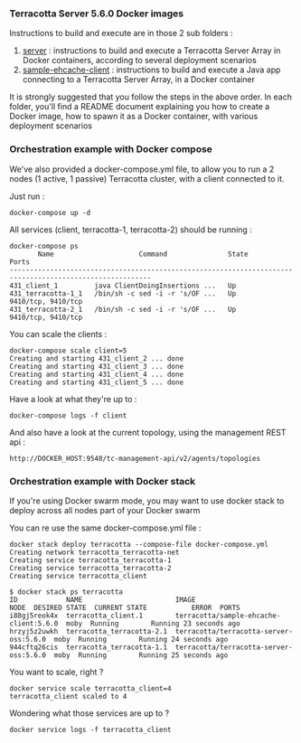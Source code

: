 ### Terracotta Server 5.6.0 Docker images
Instructions to build and execute are in those 2 sub folders :

 1. [server](/server/) : instructions to build and execute a Terracotta Server Array in Docker containers, according to several deployment scenarios
 2. [sample-ehcache-client](sample-ehcache-client) : instructions to build and execute a Java app connecting to a Terracotta Server Array, in a Docker container

It is strongly suggested that you follow the steps in the above order.
In each folder, you'll find a README document explaining you how to create a Docker image, how to spawn it as a Docker container, with various deployment scenarios

### Orchestration example with Docker compose

We've also provided a docker-compose.yml file, to allow you to run a 2 nodes (1 active, 1 passive) Terracotta cluster, with a client connected to it.

Just run :

    docker-compose up -d
    
All services (client, terracotta-1, terracotta-2) should be running :
   
    docker-compose ps
           Name                     Command               State                      Ports                    
    ---------------------------------------------------------------------------------------------------------
    431_client_1         java ClientDoingInsertions ...   Up                                                  
    431_terracotta-1_1   /bin/sh -c sed -i -r 's/OF ...   Up      9410/tcp, 9410/tcp
    431_terracotta-2_1   /bin/sh -c sed -i -r 's/OF ...   Up      9410/tcp, 9410/tcp

You can scale the clients :

    docker-compose scale client=5
    Creating and starting 431_client_2 ... done
    Creating and starting 431_client_3 ... done
    Creating and starting 431_client_4 ... done
    Creating and starting 431_client_5 ... done
    
Have a look at what they're up to :

    docker-compose logs -f client
    
And also have a look at the current topology, using the management REST api :

    http://DOCKER_HOST:9540/tc-management-api/v2/agents/topologies
    
    
### Orchestration example with Docker stack

If you're using Docker swarm mode, you may want to use docker stack to deploy across all nodes part of your Docker swarm

You can re use the same docker-compose.yml file :

    docker stack deploy terracotta --compose-file docker-compose.yml
    Creating network terracotta_terracotta-net
    Creating service terracotta_terracotta-1
    Creating service terracotta_terracotta-2
    Creating service terracotta_client

    $ docker stack ps terracotta
    ID            NAME                       IMAGE                                   NODE  DESIRED STATE  CURRENT STATE           ERROR  PORTS
    i88gj5reok4x  terracotta_client.1        terracotta/sample-ehcache-client:5.6.0  moby  Running        Running 23 seconds ago
    hrzyj5z2uwkh  terracotta_terracotta-2.1  terracotta/terracotta-server-oss:5.6.0  moby  Running        Running 24 seconds ago
    944cftq26cis  terracotta_terracotta-1.1  terracotta/terracotta-server-oss:5.6.0  moby  Running        Running 25 seconds ago

You want to scale, right ? 

    docker service scale terracotta_client=4
    terracotta_client scaled to 4

Wondering what those services are up to ?

    docker service logs -f terracotta_client
    
